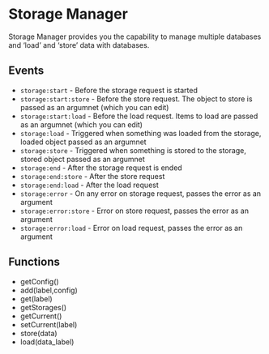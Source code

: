 # Storage Manager
Storage Manager provides you the capability to manage multiple databases and ‘load’ and ‘store’ data with databases.

## Events
* `storage:start` - Before the storage request is started
* `storage:start:store` - Before the store request. The object to store is passed as an argumnet (which you can edit)
* `storage:start:load` - Before the load request. Items to load are passed as an argumnet (which you can edit)
* `storage:load` - Triggered when something was loaded from the storage, loaded object passed as an argumnet
* `storage:store` - Triggered when something is stored to the storage, stored object passed as an argumnet
* `storage:end` - After the storage request is ended
* `storage:end:store` - After the store request
* `storage:end:load` - After the load request
* `storage:error` - On any error on storage request, passes the error as an argument
* `storage:error:store` - Error on store request, passes the error as an argument
* `storage:error:load` - Error on load request, passes the error as an argument

## Functions
* getConfig()
* add(label,config)
* get(label)
* getStorages()
* getCurrent()
* setCurrent(label)
* store(data)
* load(data_label)
